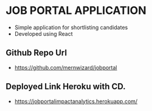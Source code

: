 # JOB PORTAL APPLICATION 
- Simple application for shortlisting candidates
- Developed using React
     
## Github Repo Url
- https://github.com/mernwizard/jobportal

## Deployed Link Heroku with CD.
- https://jobportalimpactanalytics.herokuapp.com/

